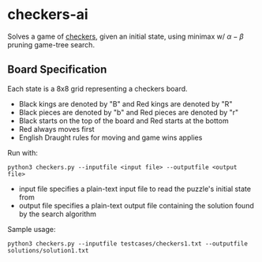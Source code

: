 # checkers-ai

Solves a game of [checkers](https://en.wikipedia.org/wiki/English_draughts), given an initial state, using minimax w/ $\alpha-\beta$ pruning game-tree search.  

## Board Specification

Each state is a 8x8 grid representing a checkers board.

 - Black kings are denoted by "B" and Red kings are denoted by "R"
 - Black pieces are denoted by "b" and Red pieces are denoted by "r"
 - Black starts on the top of the board and Red starts at the bottom
 - Red always moves first
 - English Draught rules for moving and game wins applies


Run with:

```
python3 checkers.py --inputfile <input file> --outputfile <output file>    
```

 - input file specifies a plain-text input file to read the puzzle's initial state from
 - output file specifies a plain-text output file containing the solution found by the search algorithm

Sample usage:

```
python3 checkers.py --inputfile testcases/checkers1.txt --outputfile solutions/solution1.txt
```
